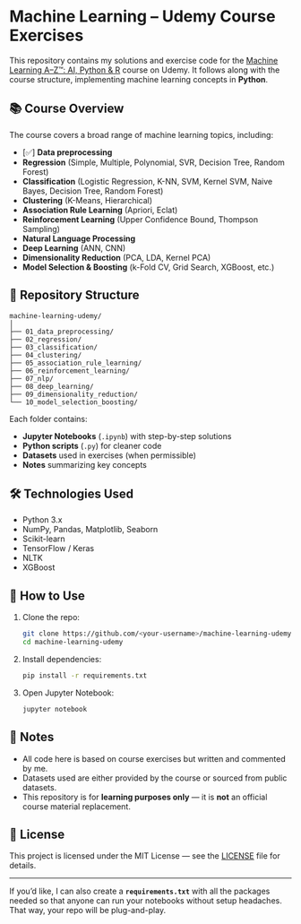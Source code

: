 # Machine Learning – Udemy Course Exercises

This repository contains my solutions and exercise code for the [Machine Learning A–Z™: AI, Python & R](https://www.udemy.com/course/machinelearning/?srsltid=AfmBOop_VY-LHBIh8T21u-w9CxR2HEdLPbzbkf7OuaqksQ6j2weY3VfF) course on Udemy.
It follows along with the course structure, implementing machine learning concepts in **Python**.

## 📚 Course Overview

The course covers a broad range of machine learning topics, including:

* [✅] **Data preprocessing**
* **Regression** (Simple, Multiple, Polynomial, SVR, Decision Tree, Random Forest)
* **Classification** (Logistic Regression, K-NN, SVM, Kernel SVM, Naive Bayes, Decision Tree, Random Forest)
* **Clustering** (K-Means, Hierarchical)
* **Association Rule Learning** (Apriori, Eclat)
* **Reinforcement Learning** (Upper Confidence Bound, Thompson Sampling)
* **Natural Language Processing**
* **Deep Learning** (ANN, CNN)
* **Dimensionality Reduction** (PCA, LDA, Kernel PCA)
* **Model Selection & Boosting** (k-Fold CV, Grid Search, XGBoost, etc.)

## 📂 Repository Structure

```
machine-learning-udemy/
│
├── 01_data_preprocessing/
├── 02_regression/
├── 03_classification/
├── 04_clustering/
├── 05_association_rule_learning/
├── 06_reinforcement_learning/
├── 07_nlp/
├── 08_deep_learning/
├── 09_dimensionality_reduction/
└── 10_model_selection_boosting/
```

Each folder contains:

* **Jupyter Notebooks** (`.ipynb`) with step-by-step solutions
* **Python scripts** (`.py`) for cleaner code
* **Datasets** used in exercises (when permissible)
* **Notes** summarizing key concepts

## 🛠 Technologies Used

* Python 3.x
* NumPy, Pandas, Matplotlib, Seaborn
* Scikit-learn
* TensorFlow / Keras
* NLTK
* XGBoost

## 🚀 How to Use

1. Clone the repo:

   ```bash
   git clone https://github.com/<your-username>/machine-learning-udemy.git
   cd machine-learning-udemy
   ```
2. Install dependencies:

   ```bash
   pip install -r requirements.txt
   ```
3. Open Jupyter Notebook:

   ```bash
   jupyter notebook
   ```

## 📌 Notes

* All code here is based on course exercises but written and commented by me.
* Datasets used are either provided by the course or sourced from public datasets.
* This repository is for **learning purposes only** — it is **not** an official course material replacement.

## 📜 License

This project is licensed under the MIT License — see the [LICENSE](LICENSE) file for details.

---

If you’d like, I can also create a **`requirements.txt`** with all the packages needed so that anyone can run your notebooks without setup headaches. That way, your repo will be plug-and-play.

